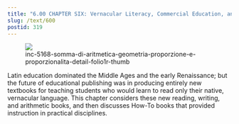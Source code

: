 ```yaml
---
title: "6.00 CHAPTER SIX: Vernacular Literacy, Commercial Education, and How To Do Stuff"
slug: /text/600
postid: 319
---
```

<figure class="mkdn-figure">
    <div onClick="createLightbox('/images_full/6.00_Chapter_Six/Inc.-5168,-Somma-di-aritmetica,-geometria,-proporzione-e-proporzionalita,-DETAIL-folio.1r.jpg')" data="/images_full/0.00_Introduction/Wing-ZP-535.D175Negrotitle.jpg" class="mkdn-image-link" id="lbimage">
    <img class="mkdn-image" src="/images_full/6.00_Chapter_Six/Inc.-5168,-Somma-di-aritmetica,-geometria,-proporzione-e-proporzionalita,-DETAIL-folio.1r.jpg" />
    <figcaption class="mkdn-figcaption">inc-5168-somma-di-aritmetica-geometria-proporzione-e-proporzionalita-detail-folio1r-thumb</figcaption>
    </div>
</figure>

Latin education dominated the Middle Ages and the early Renaissance; but the future of educational publishing was in producing entirely new textbooks for teaching students who would learn to read only their native, vernacular language. This chapter considers these new reading, writing, and arithmetic books, and then discusses How-To books that provided instruction in practical disciplines.
